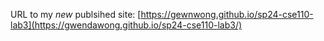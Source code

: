 URL to my *new* publsihed site: [https://gewnwong.github.io/sp24-cse110-lab3](https://gwendawong.github.io/sp24-cse110-lab3/)

